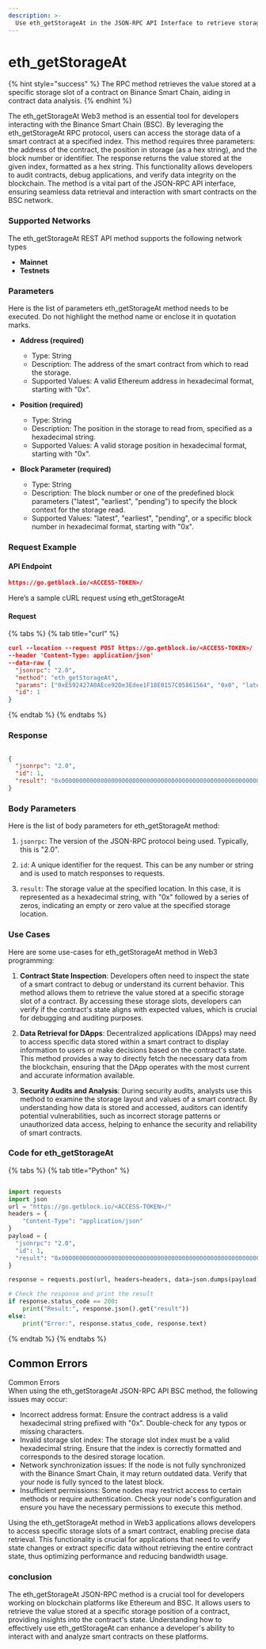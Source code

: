 ```yaml
---
description: >-
  Use eth_getStorageAt in the JSON-RPC API Interface to retrieve storage data at a specific index for a given contract on the BSC network.
---
```


# eth_getStorageAt

{% hint style="success" %}
The RPC method retrieves the value stored at a specific storage slot of a contract on Binance Smart Chain, aiding in contract data analysis.&#x20;
{% endhint %}

The eth_getStorageAt Web3 method is an essential tool for developers interacting with the Binance Smart Chain (BSC). By leveraging the eth_getStorageAt RPC protocol, users can access the storage data of a smart contract at a specified index. This method requires three parameters: the address of the contract, the position in storage (as a hex string), and the block number or identifier. The response returns the value stored at the given index, formatted as a hex string. This functionality allows developers to audit contracts, debug applications, and verify data integrity on the blockchain. The method is a vital part of the JSON-RPC API interface, ensuring seamless data retrieval and interaction with smart contracts on the BSC network.

### Supported Networks

The eth_getStorageAt REST API method supports the following network types
- **Mainnet**
- **Testnets**

### Parameters

Here is the list of parameters eth_getStorageAt method needs to be executed. Do not highlight the method name or enclose it in quotation marks.

- **Address (required)**
  - Type: String
  - Description: The address of the smart contract from which to read the storage.
  - Supported Values: A valid Ethereum address in hexadecimal format, starting with "0x".

- **Position (required)**
  - Type: String
  - Description: The position in the storage to read from, specified as a hexadecimal string.
  - Supported Values: A valid storage position in hexadecimal format, starting with "0x".

- **Block Parameter (required)**
  - Type: String
  - Description: The block number or one of the predefined block parameters ("latest", "earliest", "pending") to specify the block context for the storage read.
  - Supported Values: "latest", "earliest", "pending", or a specific block number in hexadecimal format, starting with "0x".

### Request Example

#### API Endpoint

```json
https://go.getblock.io/<ACCESS-TOKEN>/
```
Here’s a sample cURL request using eth_getStorageAt

#### Request

{% tabs %}
{% tab title="curl" %}
```json
curl --location --request POST https://go.getblock.io/<ACCESS-TOKEN>/
--header 'Content-Type: application/json' 
--data-raw {
  "jsonrpc": "2.0",
  "method": "eth_getStorageAt",
  "params": ["0xE592427A0AEce92De3Edee1F18E0157C05861564", "0x0", "latest"],
  "id": 1
}
```
{% endtab %}
{% endtabs %}

### Response


```json

{
  "jsonrpc": "2.0",
  "id": 1,
  "result": "0x0000000000000000000000000000000000000000000000000000000000000000"
}

```

### Body Parameters

Here is the list of body parameters for eth_getStorageAt method:

1. `jsonrpc`: The version of the JSON-RPC protocol being used. Typically, this is "2.0".

2. `id`: A unique identifier for the request. This can be any number or string and is used to match responses to requests.

3. `result`: The storage value at the specified location. In this case, it is represented as a hexadecimal string, with "0x" followed by a series of zeros, indicating an empty or zero value at the specified storage location.

### Use Cases

Here are some use-cases for eth_getStorageAt method in Web3 programming:

1. **Contract State Inspection**: Developers often need to inspect the state of a smart contract to debug or understand its current behavior. This method allows them to retrieve the value stored at a specific storage slot of a contract. By accessing these storage slots, developers can verify if the contract's state aligns with expected values, which is crucial for debugging and auditing purposes.

2. **Data Retrieval for DApps**: Decentralized applications (DApps) may need to access specific data stored within a smart contract to display information to users or make decisions based on the contract's state. This method provides a way to directly fetch the necessary data from the blockchain, ensuring that the DApp operates with the most current and accurate information available.

3. **Security Audits and Analysis**: During security audits, analysts use this method to examine the storage layout and values of a smart contract. By understanding how data is stored and accessed, auditors can identify potential vulnerabilities, such as incorrect storage patterns or unauthorized data access, helping to enhance the security and reliability of smart contracts.

### Code for eth_getStorageAt

{% tabs %}
{% tab title="Python" %}
```python

import requests
import json
url = "https://go.getblock.io/<ACCESS-TOKEN>/"
headers = {
    "Content-Type": "application/json"
}
payload = {
  "jsonrpc": "2.0",
  "id": 1,
  "result": "0x0000000000000000000000000000000000000000000000000000000000000000"
}

response = requests.post(url, headers=headers, data=json.dumps(payload))

# Check the response and print the result
if response.status_code == 200:
    print("Result:", response.json().get("result"))
else:
    print("Error:", response.status_code, response.text)

```
{% endtab %}
{% endtabs %}

## Common Errors

Common Errors  
When using the eth_getStorageAt JSON-RPC API BSC method, the following issues may occur:  
- Incorrect address format: Ensure the contract address is a valid hexadecimal string prefixed with "0x". Double-check for any typos or missing characters.  
- Invalid storage slot index: The storage slot index must be a valid hexadecimal string. Ensure that the index is correctly formatted and corresponds to the desired storage location.  
- Network synchronization issues: If the node is not fully synchronized with the Binance Smart Chain, it may return outdated data. Verify that your node is fully synced to the latest block.  
- Insufficient permissions: Some nodes may restrict access to certain methods or require authentication. Check your node's configuration and ensure you have the necessary permissions to execute this method.  

Using the eth_getStorageAt method in Web3 applications allows developers to access specific storage slots of a smart contract, enabling precise data retrieval. This functionality is crucial for applications that need to verify state changes or extract specific data without retrieving the entire contract state, thus optimizing performance and reducing bandwidth usage.

### conclusion

The eth_getStorageAt JSON-RPC method is a crucial tool for developers working on blockchain platforms like Ethereum and BSC. It allows users to retrieve the value stored at a specific storage position of a contract, providing insights into the contract's state. Understanding how to effectively use eth_getStorageAt can enhance a developer's ability to interact with and analyze smart contracts on these platforms.
